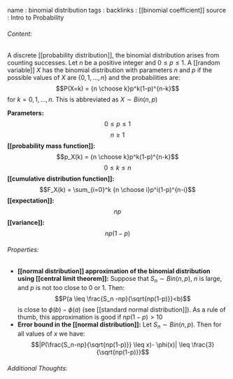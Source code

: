 name : binomial distribution
tags : 
backlinks : [[binomial coefficient]]
source : Intro to Probability

###### Content:
A discrete [[probability distribution]], the binomial distribution arises from counting successes.
Let $n$ be a positive integer and $0 \leq p \leq 1$. A [[random variable]] $X$ has the binomial distribution with parameters $n$ and $p$ if the possible values of $X$ are $\{0,1,...,n\}$ and the probabilities are: $$P(X=k) = {n \choose k}p^k(1-p)^{n-k}$$ for $k=0,1,...,n$. This is abbreviated as $X \sim Bin(n,p)$

**Parameters:** $$0 \leq p \leq 1$$ $$n\geq 1$$
**[[probability mass function]]:** $$p_X(k) = {n \choose k}p^k(1-p)^{n-k}$$ $$0 \leq k \leq n$$
**[[cumulative distribution function]]:**
$$F_X(k) = \sum_{i=0}^k {n \choose i}p^i(1-p)^{n-i}$$
**[[expectation]]:** $$np$$
**[[variance]]:** $$np(1-p)$$

###### Properties:
- **[[normal distribution]] approximation of the binomial distribution using [[central limit theorem]]:** Suppose that $S_n \sim Bin(n,p)$, $n$ is large, and $p$ is not too close to 0 or 1. Then:
$$P(a \leq \frac{S_n -np}{\sqrt{np(1-p)}}<b)$$
is close to $\phi(b) - \phi(a)$ (see [[standard normal distribution]]). As a rule of thumb, this approximation is good if $np(1-p)>10$
- **Error bound in the [[normal distribution]]:** Let $S_n \sim Bin(n,p)$. Then for all values of $x$ we have: $$|P(\frac{S_n-np}{\sqrt{np(1-p)}} \leq x)- \phi(x)| \leq \frac{3}{\sqrt{np(1-p)}}$$

###### Additional Thoughts:

